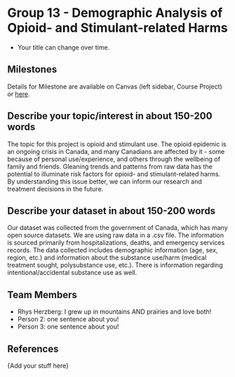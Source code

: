 # Group 13 - Demographic Analysis of Opioid- and Stimulant-related Harms

- Your title can change over time.

## Milestones

Details for Milestone are available on Canvas (left sidebar, Course Project) or [here](https://firas.moosvi.com/courses/data301/project/milestone01.html).

## Describe your topic/interest in about 150-200 words

The topic for this project is opioid and stimulant use. The opioid epidemic is an ongoing crisis in Canada, and many Canadians are affected by it - some because of personal use/experience, and others through the wellbeing of family and friends. Gleaning trends and patterns from raw data has the potential to illuminate risk factors for opioid- and stimulant-related harms. By understanding this issue better, we can inform our research and treatment decisions in the future.

## Describe your dataset in about 150-200 words

Our dataset was collected from the government of Canada, which has many open source datasets. We are using raw data in a .csv file. The information is sourced primarily from hospitalizations, deaths, and emergency services records. The data collected includes demographic information (age, sex, region, etc.) and information about the substance use/harm (medical treatment sought, polysubstance use, etc.). There is information regarding intentional/accidental substance use as well.

## Team Members

- Rhys Herzberg: I grew up in mountains AND prairies and love both!
- Person 2: one sentence about you!
- Person 3: one sentence about you!

## References

{Add your stuff here}


